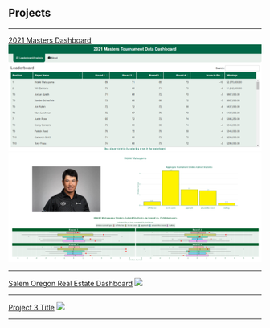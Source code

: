 ## Projects

---

[2021 Masters Dashboard](https://aweirth.shinyapps.io/masters_dashboard/
)
<img src="images/Masters_dashboard_lb_sc.png?raw=true"/>
<img src="images/Masters_Dashboard_stats.png?raw=true"/>

---
[Salem Oregon Real Estate Dashboard](/pdf/sample_presentation.pdf)
<img src="images/dummy_thumbnail.jpg?raw=true"/>

---
[Project 3 Title](http://example.com/)
<img src="images/dummy_thumbnail.jpg?raw=true"/>

---

